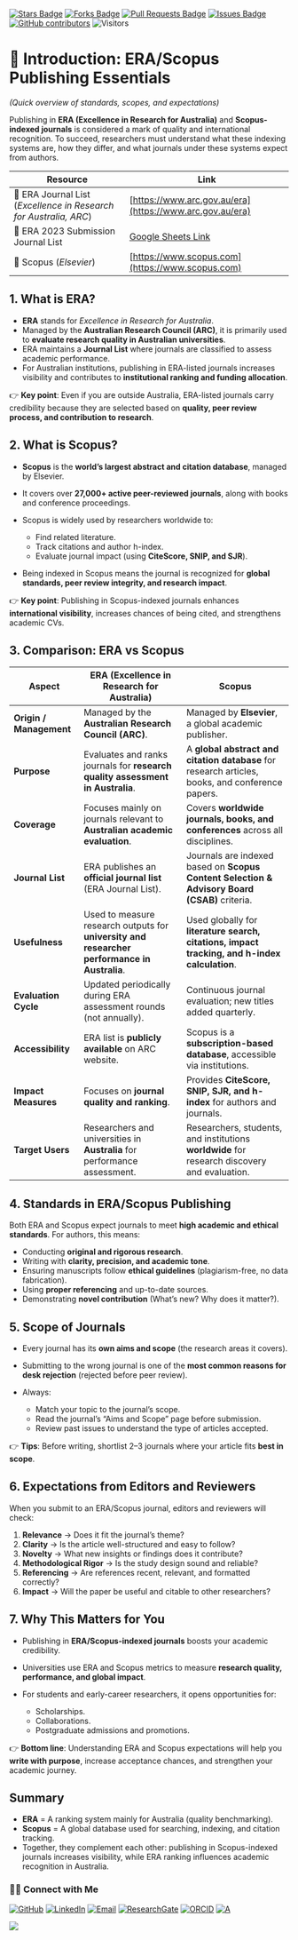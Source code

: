 <a href="https://github.com/drshahizan/short-course/stargazers"><img src="https://img.shields.io/github/stars/drshahizan/short-course" alt="Stars Badge"/></a>
<a href="https://github.com/drshahizan/short-course/network/members"><img src="https://img.shields.io/github/forks/drshahizan/short-course" alt="Forks Badge"/></a>
<a href="https://github.com/drshahizan/short-course/pulls"><img src="https://img.shields.io/github/issues-pr/drshahizan/short-course" alt="Pull Requests Badge"/></a>
<a href="https://github.com/drshahizan/short-course"><img src="https://img.shields.io/github/issues/drshahizan/short-course" alt="Issues Badge"/></a>
<a href="https://github.com/drshahizan/short-course/graphs/contributors"><img alt="GitHub contributors" src="https://img.shields.io/github/contributors/drshahizan/short-course?color=2b9348"></a>
![Visitors](https://api.visitorbadge.io/api/visitors?path=https%3A%2F%2Fgithub.com%2Fdrshahizan%2Fshort-course&labelColor=%23d9e3f0&countColor=%23697689&style=flat)

# 📝 Introduction: ERA/Scopus Publishing Essentials

*(Quick overview of standards, scopes, and expectations)*

Publishing in **ERA (Excellence in Research for Australia)** and **Scopus-indexed journals** is considered a mark of quality and international recognition. To succeed, researchers must understand what these indexing systems are, how they differ, and what journals under these systems expect from authors.

| **Resource**                                                      | **Link** |
| ----------------------------------------------------------------- | --------------------------------------------------------------------------------------------------------------------------------- |
| 📘 ERA Journal List (*Excellence in Research for Australia, ARC*) | [https://www.arc.gov.au/era](https://www.arc.gov.au/era) |
| 📘 ERA 2023 Submission Journal List                               | [Google Sheets Link](https://docs.google.com/spreadsheets/d/1LxlabFReLm7NEZw7xvlftZ9hlItGiU9G/edit?gid=1905987743#gid=1905987743) |
| 📘 Scopus (*Elsevier*)                                            | [https://www.scopus.com](https://www.scopus.com) |

## 1. What is ERA?

* **ERA** stands for *Excellence in Research for Australia*.
* Managed by the **Australian Research Council (ARC)**, it is primarily used to **evaluate research quality in Australian universities**.
* ERA maintains a **Journal List** where journals are classified to assess academic performance.
* For Australian institutions, publishing in ERA-listed journals increases visibility and contributes to **institutional ranking and funding allocation**.

👉 **Key point**: Even if you are outside Australia, ERA-listed journals carry credibility because they are selected based on **quality, peer review process, and contribution to research**.

## 2. What is Scopus?

* **Scopus** is the **world’s largest abstract and citation database**, managed by Elsevier.
* It covers over **27,000+ active peer-reviewed journals**, along with books and conference proceedings.
* Scopus is widely used by researchers worldwide to:

  * Find related literature.
  * Track citations and author h-index.
  * Evaluate journal impact (using **CiteScore, SNIP, and SJR**).
* Being indexed in Scopus means the journal is recognized for **global standards, peer review integrity, and research impact**.

👉 **Key point**: Publishing in Scopus-indexed journals enhances **international visibility**, increases chances of being cited, and strengthens academic CVs.

## 3. Comparison: ERA vs Scopus

| **Aspect**              | **ERA (Excellence in Research for Australia)**                                               | **Scopus**                                                                                       |
| ----------------------- | -------------------------------------------------------------------------------------------- | ------------------------------------------------------------------------------------------------ |
| **Origin / Management** | Managed by the **Australian Research Council (ARC)**.                                        | Managed by **Elsevier**, a global academic publisher.                                            |
| **Purpose**             | Evaluates and ranks journals for **research quality assessment in Australia**.               | A **global abstract and citation database** for research articles, books, and conference papers. |
| **Coverage**            | Focuses mainly on journals relevant to **Australian academic evaluation**.                   | Covers **worldwide journals, books, and conferences** across all disciplines.                    |
| **Journal List**        | ERA publishes an **official journal list** (ERA Journal List).                               | Journals are indexed based on **Scopus Content Selection & Advisory Board (CSAB)** criteria.     |
| **Usefulness**          | Used to measure research outputs for **university and researcher performance in Australia**. | Used globally for **literature search, citations, impact tracking, and h-index calculation**.    |
| **Evaluation Cycle**    | Updated periodically during ERA assessment rounds (not annually).                            | Continuous journal evaluation; new titles added quarterly.                                       |
| **Accessibility**       | ERA list is **publicly available** on ARC website.                                           | Scopus is a **subscription-based database**, accessible via institutions.                        |
| **Impact Measures**     | Focuses on **journal quality and ranking**.                                                  | Provides **CiteScore, SNIP, SJR, and h-index** for authors and journals.                         |
| **Target Users**        | Researchers and universities in **Australia** for performance assessment.                    | Researchers, students, and institutions **worldwide** for research discovery and evaluation.     |

## 4. Standards in ERA/Scopus Publishing

Both ERA and Scopus expect journals to meet **high academic and ethical standards**. For authors, this means:

* Conducting **original and rigorous research**.
* Writing with **clarity, precision, and academic tone**.
* Ensuring manuscripts follow **ethical guidelines** (plagiarism-free, no data fabrication).
* Using **proper referencing** and up-to-date sources.
* Demonstrating **novel contribution** (What’s new? Why does it matter?).

## 5. Scope of Journals

* Every journal has its **own aims and scope** (the research areas it covers).
* Submitting to the wrong journal is one of the **most common reasons for desk rejection** (rejected before peer review).
* Always:

  * Match your topic to the journal’s scope.
  * Read the journal’s “Aims and Scope” page before submission.
  * Review past issues to understand the type of articles accepted.

👉 **Tips**: Before writing, shortlist 2–3 journals where your article fits **best in scope**.

## 6. Expectations from Editors and Reviewers

When you submit to an ERA/Scopus journal, editors and reviewers will check:

1. **Relevance** → Does it fit the journal’s theme?
2. **Clarity** → Is the article well-structured and easy to follow?
3. **Novelty** → What new insights or findings does it contribute?
4. **Methodological Rigor** → Is the study design sound and reliable?
5. **Referencing** → Are references recent, relevant, and formatted correctly?
6. **Impact** → Will the paper be useful and citable to other researchers?

## 7. Why This Matters for You

* Publishing in **ERA/Scopus-indexed journals** boosts your academic credibility.
* Universities use ERA and Scopus metrics to measure **research quality, performance, and global impact**.
* For students and early-career researchers, it opens opportunities for:

  * Scholarships.
  * Collaborations.
  * Postgraduate admissions and promotions.

👉 **Bottom line**: Understanding ERA and Scopus expectations will help you **write with purpose**, increase acceptance chances, and strengthen your academic journey.

## Summary

* **ERA** = A ranking system mainly for Australia (quality benchmarking).
* **Scopus** = A global database used for searching, indexing, and citation tracking.
* Together, they complement each other: publishing in Scopus-indexed journals increases visibility, while ERA ranking influences academic recognition in Australia.

### 🙌🏻 Connect with Me
<p align="left">
    <a href="https://github.com/drshahizan" target="_blank"><img alt="GitHub" src="https://img.shields.io/badge/-@drshahizan-181717?style=flat-square&logo=GitHub&logoColor=white"></a>
    <a href="https://www.linkedin.com/in/drshahizan" target="_blank"><img alt="LinkedIn" src="https://img.shields.io/badge/-drshahizan-blue?style=flat-square&logo=Linkedin&logoColor=white&link=https://www.linkedin.com/in/drshahizan/"></a>
    <a href="mailto:shahizan@utm.my" target="_blank"><img alt="Email" src="https://img.shields.io/badge/-shahizan@utm.my-c14438?style=flat-square&logo=Gmail&logoColor=white&link=mailto:shahizan@utm.my.com"></a>
    <a href="https://www.researchgate.net/profile/Mohd-Othman-28" target="_blank"><img alt="ResearchGate" src="https://img.shields.io/badge/-ResearchGate-00CCBB?style=flat-square&logo=ResearchGate&logoColor=white"></a>
    <a href="https://orcid.org/0000-0003-4261-1873" target="_blank"><img alt="ORCID" src="https://img.shields.io/badge/-ORCID-A6CE39?style=flat-square&logo=ORCID&logoColor=white"></a> 
 <a href="https://visitorbadge.io/status?path=https%3A%2F%2Fgithub.com%2Fdrshahizan" target="_blank"><img alt="A" src="https://api.visitorbadge.io/api/visitors?path=https%3A%2F%2Fgithub.com%2Fdrshahizan&labelColor=%23697689&countColor=%23555555&style=plastic"></a>
 
![](https://hit.yhype.me/github/profile?user_id=81284918)
</p>


